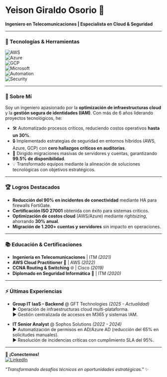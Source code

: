# Yeison Giraldo Osorio 🚀  
**Ingeniero en Telecomunicaciones | Especialista en Cloud & Seguridad**  

---

### 🔧 Tecnologías & Herramientas  
![AWS](https://img.shields.io/badge/AWS-EC2%20|%20VPC%20|%20IAM-FF9900?logo=amazon-aws)  
![Azure](https://img.shields.io/badge/Azure-AD%20|%20Sentinel-0078D4?logo=microsoft-azure)  
![GCP](https://img.shields.io/badge/GCP-Compute%20Engine%20|%20IAM-4285F4?logo=google-cloud)  
![Microsoft](https://img.shields.io/badge/M365-AD%20|%20IAM%20|%20SSO-D83B01?logo=microsoft)  
![Automation](https://img.shields.io/badge/Automatización-PowerShell%20|%20Bash-5391FE?logo=powershell)  
![Security](https://img.shields.io/badge/Seguridad-FortiGate%20|%20ISO27001%20|%20VMware-4A154B?logo=cisco)  

---

### 🌟 Sobre Mí  
Soy un ingeniero apasionado por la **optimización de infraestructuras cloud** y la **gestión segura de identidades (IAM)**. Con más de 6 años liderando proyectos tecnológicos, he:  
- 🛠️ Automatizado procesos críticos, reduciendo costos operativos **hasta un 30%**.  
- 🔒 Implementado estrategias de seguridad en entornos híbridos (AWS, Azure, GCP) con **cero hallazgos críticos en auditorías**.  
- 🚀 Dirigido migraciones masivas de servidores y cuentas, garantizando **99.5% de disponibilidad**.  
- 💡 Transformado equipos mediante la alineación de soluciones tecnológicas con objetivos estratégicos.  

---

### 🏆 Logros Destacados  
- **Reducción del 90% en incidentes de conectividad** mediante HA para firewalls FortiGate.  
- **Certificación ISO 27001** obtenida con éxito para sistemas críticos.  
- **Optimización de costos cloud** (AWS/Azure) mediante _rightsizing_, ahorrando **30% anual**.  
- **Migración de 1.200+ cuentas y servidores** sin impacto en operaciones.  

---

### 📚 Educación & Certificaciones  
- **Ingeniería en Telecomunicaciones** | ITM _(2021)_  
- **AWS Cloud Practitioner** 🏅 | AWS _(2022)_  
- **CCNA Routing & Switching** 🌐 | Cisco _(2019)_  
- **Diplomado en Seguridad Informática** 🔐 | ITM _(2020)_  

---

### ⚡ Últimas Experiencias  
- **Group IT IaaS – Backend** @ GFT Technologies _(2025 - Actualidad)_  
  ▶️ Operación de infraestructuras cloud multi-plataforma.  
  ▶️ Gestión centralizada de accesos en M365 y sistemas IAM.  

- **IT Senior Analyst** @ Sophos Solutions _(2022 - 2024)_  
  ▶️ Automatización de permisos en AD/Azure AD (reducción del 65% en solicitudes manuales).  
  ▶️ Resolución de incidencias críticas con cumplimiento SLA del 95%.  

---

📌 **¡Conectemos!**  
[![LinkedIn](https://img.shields.io/badge/LinkedIn-Yeison_Giraldo-0A66C2?logo=linkedin)](https://linkedin.com/in/YeisonGiraldoTI/)  

*"Transformando desafíos técnicos en oportunidades estratégicas."* ✨  
